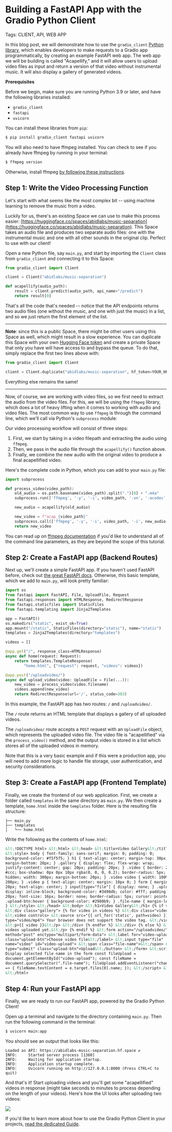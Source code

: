 # Building a FastAPI App with the Gradio Python Client

Tags: CLIENT, API, WEB APP

In this blog post, we will demonstrate how to use the `gradio_client` [Python library](getting-started-with-the-python-client/), which enables developers to make requests to a Gradio app programmatically, by creating an example FastAPI web app. The web app we will be building is called "Acapellify," and it will allow users to upload video files as input and return a version of that video without instrumental music. It will also display a gallery of generated videos.

**Prerequisites**

Before we begin, make sure you are running Python 3.9 or later, and have the following libraries installed:

- `gradio_client`
- `fastapi`
- `uvicorn`

You can install these libraries from `pip`:

```bash
$ pip install gradio_client fastapi uvicorn
```

You will also need to have ffmpeg installed. You can check to see if you already have ffmpeg by running in your terminal:

```bash
$ ffmpeg version
```

Otherwise, install ffmpeg [by following these instructions](https://www.hostinger.com/tutorials/how-to-install-ffmpeg).

## Step 1: Write the Video Processing Function

Let's start with what seems like the most complex bit -- using machine learning to remove the music from a video.

Luckily for us, there's an existing Space we can use to make this process easier: [https://huggingface.co/spaces/abidlabs/music-separation](https://huggingface.co/spaces/abidlabs/music-separation). This Space takes an audio file and produces two separate audio files: one with the instrumental music and one with all other sounds in the original clip. Perfect to use with our client!

Open a new Python file, say `main.py`, and start by importing the `Client` class from `gradio_client` and connecting it to this Space:

```py
from gradio_client import Client

client = Client("abidlabs/music-separation")

def acapellify(audio_path):
    result = client.predict(audio_path, api_name="/predict")
    return result[0]
```

That's all the code that's needed -- notice that the API endpoints returns two audio files (one without the music, and one with just the music) in a list, and so we just return the first element of the list.

---

**Note**: since this is a public Space, there might be other users using this Space as well, which might result in a slow experience. You can duplicate this Space with your own [Hugging Face token](https://huggingface.co/settings/tokens) and create a private Space that only you have will have access to and bypass the queue. To do that, simply replace the first two lines above with:

```py
from gradio_client import Client

client = Client.duplicate("abidlabs/music-separation", hf_token=YOUR_HF_TOKEN)
```

Everything else remains the same!

---

Now, of course, we are working with video files, so we first need to extract the audio from the video files. For this, we will be using the `ffmpeg` library, which does a lot of heavy lifting when it comes to working with audio and video files. The most common way to use `ffmpeg` is through the command line, which we'll call via Python's `subprocess` module:

Our video processing workflow will consist of three steps:

1. First, we start by taking in a video filepath and extracting the audio using `ffmpeg`.
2. Then, we pass in the audio file through the `acapellify()` function above.
3. Finally, we combine the new audio with the original video to produce a final acapellified video.

Here's the complete code in Python, which you can add to your `main.py` file:

```python
import subprocess

def process_video(video_path):
    old_audio = os.path.basename(video_path).split(".")[0] + ".m4a"
    subprocess.run(['ffmpeg', '-y', '-i', video_path, '-vn', '-acodec', 'copy', old_audio])

    new_audio = acapellify(old_audio)

    new_video = f"acap_{video_path}"
    subprocess.call(['ffmpeg', '-y', '-i', video_path, '-i', new_audio, '-map', '0:v', '-map', '1:a', '-c:v', 'copy', '-c:a', 'aac', '-strict', 'experimental', f"static/{new_video}"])
    return new_video
```

You can read up on [ffmpeg documentation](https://ffmpeg.org/ffmpeg.html) if you'd like to understand all of the command line parameters, as they are beyond the scope of this tutorial.

## Step 2: Create a FastAPI app (Backend Routes)

Next up, we'll create a simple FastAPI app. If you haven't used FastAPI before, check out [the great FastAPI docs](https://fastapi.tiangolo.com/). Otherwise, this basic template, which we add to `main.py`, will look pretty familiar:

```python
import os
from fastapi import FastAPI, File, UploadFile, Request
from fastapi.responses import HTMLResponse, RedirectResponse
from fastapi.staticfiles import StaticFiles
from fastapi.templating import Jinja2Templates

app = FastAPI()
os.makedirs("static", exist_ok=True)
app.mount("/static", StaticFiles(directory="static"), name="static")
templates = Jinja2Templates(directory="templates")

videos = []

@app.get("/", response_class=HTMLResponse)
async def home(request: Request):
    return templates.TemplateResponse(
        "home.html", {"request": request, "videos": videos})

@app.post("/uploadvideo/")
async def upload_video(video: UploadFile = File(...)):
    new_video = process_video(video.filename)
    videos.append(new_video)
    return RedirectResponse(url='/', status_code=303)
```

In this example, the FastAPI app has two routes: `/` and `/uploadvideo/`.

The `/` route returns an HTML template that displays a gallery of all uploaded videos.

The `/uploadvideo/` route accepts a `POST` request with an `UploadFile` object, which represents the uploaded video file. The video file is "acapellified" via the `process_video()` method, and the output video is stored in a list which stores all of the uploaded videos in memory.

Note that this is a very basic example and if this were a production app, you will need to add more logic to handle file storage, user authentication, and security considerations.

## Step 3: Create a FastAPI app (Frontend Template)

Finally, we create the frontend of our web application. First, we create a folder called `templates` in the same directory as `main.py`. We then create a template, `home.html` inside the `templates` folder. Here is the resulting file structure:

```csv
├── main.py
├── templates
│   └── home.html
```

Write the following as the contents of `home.html`:

```html
&lt;!DOCTYPE html> &lt;html> &lt;head> &lt;title>Video Gallery&lt;/title>
&lt;style> body { font-family: sans-serif; margin: 0; padding: 0;
background-color: #f5f5f5; } h1 { text-align: center; margin-top: 30px;
margin-bottom: 20px; } .gallery { display: flex; flex-wrap: wrap;
justify-content: center; gap: 20px; padding: 20px; } .video { border: 2px solid
#ccc; box-shadow: 0px 0px 10px rgba(0, 0, 0, 0.2); border-radius: 5px; overflow:
hidden; width: 300px; margin-bottom: 20px; } .video video { width: 100%; height:
200px; } .video p { text-align: center; margin: 10px 0; } form { margin-top:
20px; text-align: center; } input[type="file"] { display: none; } .upload-btn {
display: inline-block; background-color: #3498db; color: #fff; padding: 10px
20px; font-size: 16px; border: none; border-radius: 5px; cursor: pointer; }
.upload-btn:hover { background-color: #2980b9; } .file-name { margin-left: 10px;
} &lt;/style> &lt;/head> &lt;body> &lt;h1>Video Gallery&lt;/h1> {% if videos %}
&lt;div class="gallery"> {% for video in videos %} &lt;div class="video">
&lt;video controls> &lt;source src="{{ url_for('static', path=video) }}"
type="video/mp4"> Your browser does not support the video tag. &lt;/video>
&lt;p>{{ video }}&lt;/p> &lt;/div> {% endfor %} &lt;/div> {% else %} &lt;p>No
videos uploaded yet.&lt;/p> {% endif %} &lt;form action="/uploadvideo/"
method="post" enctype="multipart/form-data"> &lt;label for="video-upload"
class="upload-btn">Choose video file&lt;/label> &lt;input type="file"
name="video" id="video-upload"> &lt;span class="file-name">&lt;/span> &lt;button
type="submit" class="upload-btn">Upload&lt;/button> &lt;/form> &lt;script> //
Display selected file name in the form const fileUpload =
document.getElementById("video-upload"); const fileName =
document.querySelector(".file-name"); fileUpload.addEventListener("change", (e)
=> { fileName.textContent = e.target.files[0].name; }); &lt;/script> &lt;/body>
&lt;/html>
```

## Step 4: Run your FastAPI app

Finally, we are ready to run our FastAPI app, powered by the Gradio Python Client!

Open up a terminal and navigate to the directory containing `main.py`. Then run the following command in the terminal:

```bash
$ uvicorn main:app
```

You should see an output that looks like this:

```csv
Loaded as API: https://abidlabs-music-separation.hf.space ✔
INFO:     Started server process [1360]
INFO:     Waiting for application startup.
INFO:     Application startup complete.
INFO:     Uvicorn running on http://127.0.0.1:8000 (Press CTRL+C to quit)
```

And that's it! Start uploading videos and you'll get some "acapellified" videos in response (might take seconds to minutes to process depending on the length of your videos). Here's how the UI looks after uploading two videos:

![](https://huggingface.co/datasets/huggingface/documentation-images/resolve/main/gradio-guides/acapellify.png)

If you'd like to learn more about how to use the Gradio Python Client in your projects, [read the dedicated Guide](/guides/getting-started-with-the-python-client/).
